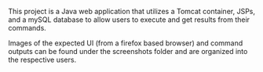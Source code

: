 This project is a Java web application that utilizes a Tomcat container, JSPs, and a mySQL database to allow users to execute and get results from their commands.

Images of the expected UI (from a firefox based browser) and command outputs can be found under the screenshots folder and are organized into the respective users.
